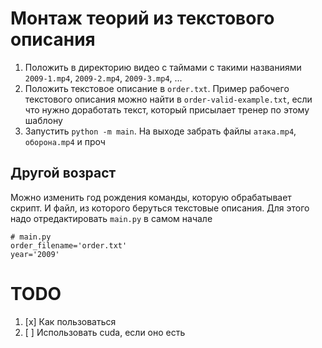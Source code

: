 # Монтаж теорий из текстового описания

1. Положить в директорию видео с таймами с такими названиями `2009-1.mp4`, `2009-2.mp4`, `2009-3.mp4`, ...
2. Положить текстовое описание в `order.txt`. Пример рабочего текстового описания можно найти в `order-valid-example.txt`, если что нужно доработать текст, который присылает тренер по этому шаблону 
2. Запустить `python -m main`. На выходе забрать файлы `атака.mp4`, `оборона.mp4` и проч

## Другой возраст

Можно изменить год рождения команды, которую обрабатывает скрипт. И файл, из которого беруться текстовые описания. Для этого надо отредактировать `main.py` в самом начале

    # main.py
    order_filename='order.txt'
    year='2009'


# TODO

1. [x] Как пользоваться
2. [ ] Использовать cuda, если оно есть